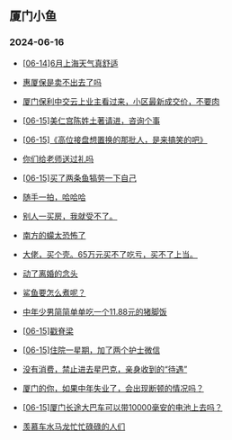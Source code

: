 ## 厦门小鱼 
### 2024-06-16

+ [[06-14]6月上海天气真舒适](http://bbs.xmfish.com/read-htm-tid-18205063.html)

+ [惠厦保是卖不出去了吗](http://bbs.xmfish.com/read-htm-tid-18205197.html)

+ [厦门保利中交云上业主看过来，小区最新成交价，不要肉](http://bbs.xmfish.com/read-htm-tid-18205132.html)

+ [[06-15]美仁宫陈姓土著请进，咨询个事](http://bbs.xmfish.com/read-htm-tid-18205040.html)

+ [[06-15]《高位接盘想置换的那批人，是来搞笑的吧》](http://bbs.xmfish.com/read-htm-tid-18205110.html)

+ [你们给老师送过礼吗](http://bbs.xmfish.com/read-htm-tid-18205086.html)

+ [[06-15]买了两条鱼犒劳一下自己](http://bbs.xmfish.com/read-htm-tid-18205112.html)

+ [随手一拍，哈哈哈](http://bbs.xmfish.com/read-htm-tid-18205186.html)

+ [别人一买房，我就受不了。](http://bbs.xmfish.com/read-htm-tid-18205244.html)

+ [南方的蠓太恐怖了](http://bbs.xmfish.com/read-htm-tid-18205302.html)

+ [大佬，买个壳。65万元买不了吃亏，买不了上当。](http://bbs.xmfish.com/read-htm-tid-18205158.html)

+ [动了离婚的念头](http://bbs.xmfish.com/read-htm-tid-18205369.html)

+ [鲨鱼要怎么煮呢？](http://bbs.xmfish.com/read-htm-tid-18205328.html)

+ [中年少男简简单单吃一个11.88元的猪脚饭](http://bbs.xmfish.com/read-htm-tid-18205361.html)

+ [[06-15]戳脊梁](http://bbs.xmfish.com/read-htm-tid-18205131.html)

+ [[06-15]住院一星期，加了两个护士微信](http://bbs.xmfish.com/read-htm-tid-18205435.html)

+ [没有消费，禁止进去星巴克，亲身收到的“待遇”](http://bbs.xmfish.com/read-htm-tid-18205404.html)

+ [厦门的你，如果中年失业了，会出现断顿的情况吗？](http://bbs.xmfish.com/read-htm-tid-18205448.html)

+ [[06-15]厦门长途大巴车可以带10000毫安的电池上去吗？](http://bbs.xmfish.com/read-htm-tid-18205337.html)

+ [羡慕车水马龙忙忙碌碌的人们](http://bbs.xmfish.com/read-htm-tid-18205262.html)


